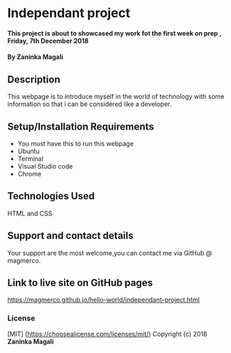 # Independant project
#### This project is about to showcased my work fot the first week on prep , Friday, 7th December 2018
#### By **Zaninka Magali**
## Description
This webpage is to introduce myself in the world of technology with some information so that i can be considered like a developer.
## Setup/Installation Requirements
* You must have this to run this webpage
* Ubuntu
* Terminal
* Visual Studio code
* Chrome
## Technologies Used
HTML and CSS
## Support and contact details
Your support are the most welcome,you can contact me via GitHub @ magmerco.
## Link to live site on GitHub pages
https://magmerco.github.io/hello-world/independant-project.html
### License
[MIT] (https://choosealicense.com/licenses/mit/)
Copyright (c) 2018 **Zaninka Magali**
  
